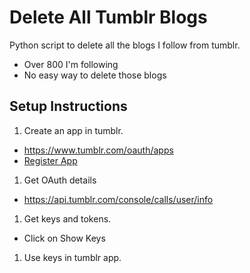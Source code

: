 # Delete All Tumblr Blogs
Python script to delete all the blogs I follow from tumblr.
* Over 800 I'm following
* No easy way to delete those blogs

## Setup Instructions
1. Create an app in tumblr.
  * https://www.tumblr.com/oauth/apps
  * [Register App](images/register.png)
1. Get OAuth details
  * https://api.tumblr.com/console/calls/user/info
1. Get keys and tokens.
  * Click on Show Keys
1. Use keys in tumblr app.


